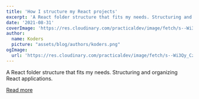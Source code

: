 ```yaml
---
title: 'How I structure my React projects'
excerpt: 'A React folder structure that fits my needs. Structuring and organizing React applications.'
date: '2021-08-31'
coverImage: 'https://res.cloudinary.com/practicaldev/image/fetch/s--Wi3Qy_Cz--/c_imagga_scale,f_auto,fl_progressive,h_420,q_auto,w_1000/https://dev-to-uploads.s3.amazonaws.com/uploads/articles/i2ceqg8zcbk30z6hzmeb.jpg'
author:
  name: Koders
  picture: "assets/blog/authors/koders.png"
ogImage:
  url: 'https://res.cloudinary.com/practicaldev/image/fetch/s--Wi3Qy_Cz--/c_imagga_scale,f_auto,fl_progressive,h_420,q_auto,w_1000/https://dev-to-uploads.s3.amazonaws.com/uploads/articles/i2ceqg8zcbk30z6hzmeb.jpg'
---
```


A React folder structure that fits my needs. Structuring and organizing React applications.

[Read more](https://dev.to/larswaechter/how-i-structure-my-react-projects-jii)
